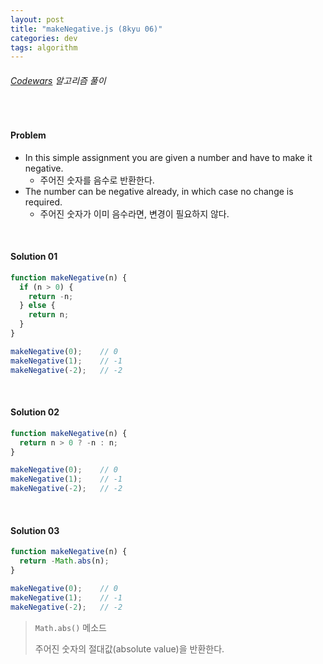 ```yaml
---
layout: post
title: "makeNegative.js (8kyu 06)"
categories: dev
tags: algorithm
---
```


###### [Codewars](https://www.codewars.com) 알고리즘 풀이

<br>

#### Problem

- In this simple assignment you are given a number and have to make it negative.
  - 주어진 숫자를 음수로 반환한다.
- The number can be negative already, in which case no change is required.
  - 주어진 숫자가 이미 음수라면, 변경이 필요하지 않다.

<br>

#### Solution 01

```js
function makeNegative(n) {
  if (n > 0) {
    return -n;
  } else {
    return n;
  }
}

makeNegative(0);	// 0
makeNegative(1);	// -1
makeNegative(-2);	// -2
```

<br>

#### Solution 02

```js
function makeNegative(n) {
  return n > 0 ? -n : n;
}

makeNegative(0);	// 0
makeNegative(1);	// -1
makeNegative(-2);	// -2
```

<br>

#### Solution 03

```js
function makeNegative(n) {
  return -Math.abs(n);
}

makeNegative(0);	// 0
makeNegative(1);	// -1
makeNegative(-2);	// -2
```

> `Math.abs()` 메소드
>
> 주어진 숫자의 절대값(absolute value)을 반환한다.

<br>

<br>